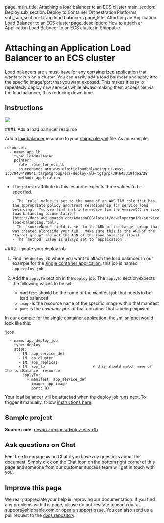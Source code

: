 page_main_title: Attaching a load balancer to an ECS cluster
main_section: Deploy
sub_section: Deploy to Container Orchestration Platforms
sub_sub_section: Using load balancers
page_title: Attaching an Application Load Balancer to an ECS cluster
page_description: How to attach an Application Load Balancer to an ECS cluster in Shippable

# Attaching an Application Load Balancer to an ECS cluster

Load balancers are a must-have for any containerized application that wants to run on a cluster.
You can easily add a load balancer and apply it to the specific image/port that you want exposed. This makes it easy to repeatedly deploy new services while always making them accessible via the load balancer, thus reducing down time.

## Instructions

<img src="/images/deploy/usecases/deploy_ecs_lb.png"/>

###1. Add a load balancer resource

Add a [loadbalancer](/platform/workflow/resource/loadbalancer/#loadbalancer) resource to your [shippable.yml](/platform/tutorial/workflow/shippable-yml/) file. As an example:

```
resources:
  - name: app_lb
    type: loadBalancer
    pointer:
      role: role_for_ecs_lb
      sourceName: arn:aws:elasticloadbalancing:us-east-1:679404489841:targetgroup/ecs-deploy-alb-tgtgrp/394643319fd6a729
      method: application
```


* The `pointer` attribute in this resource expects three values to be specified.

      - The `role` value is set to the name of an AWS IAM role that has the appropriate policy and trust relationship for service load balancing.  You can find that information [in the AmazonECS service load balancing documentation](http://docs.aws.amazon.com/AmazonECS/latest/developerguide/service-load-balancing.html).  
      - The `sourceName` field is set to the ARN of the target group that was created alongside your ALB.  Make sure this is the ARN of the *target group* and not the ARN of the load balancer itself.
      - The `method` value is always set to `application`.


###2. Update your deploy job

1. Find the `deploy` job where you want to attach the load balancer. In our example for the [single container application](/deploy/continuous-delivery-single-container-docker-application/), this job is named `app_deploy_job`.

2. Add the `applyTo` section in the `deploy` job. The `applyTo` section expects the following values to be set:

      - `manifest` should be the name of the manifest job that needs to be load balanced
      - `image` is the resource name of the specific image within that manifest
      - `port` is the *container port* of that container that is being exposed.

In our example for the [single container application](/deploy/continuous-delivery-single-container-docker-application/), the yml snippet would look like this:

```
jobs:

  - name: app_deploy_job
    type: deploy
    steps:
      - IN: app_service_def
      - IN: op_cluster
      - IN: app_replicas
      - IN: app_lb                      # this should match name of the loadBalancer resource
        applyTo:
          - manifest: app_service_def
            image: app_image
            port: 80
```

Your load balancer will be attached when the deploy job runs next. To trigger it manually, follow [instructions here](/platform/workflow/job/overview/#when-does-a-job-execute).

## Sample project
**Source code:** [devops-recipes/deploy-ecs-elb](https://github.com/devops-recipes/deploy-ecs-lb)

## Ask questions on Chat

Feel free to engage us on Chat if you have any questions about this document. Simply click on the Chat icon on the bottom right corner of this page and someone from our customer success team will get in touch with you.

## Improve this page

We really appreciate your help in improving our documentation. If you find any problems with this page, please do not hesitate to reach out at [support@shippable.com](mailto:support@shippable.com) or [open a support issue](https://www.github.com/Shippable/support/issues). You can also send us a pull request to the [docs repository](https://www.github.com/Shippable/docs).
